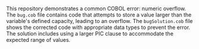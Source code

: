 This repository demonstrates a common COBOL error: numeric overflow.  The `bug.cob` file contains code that attempts to store a value larger than the variable's defined capacity, leading to an overflow. The `bugSolution.cob` file shows the corrected code with appropriate data types to prevent the error.  The solution includes using a larger PIC clause to accommodate the expected range of values.